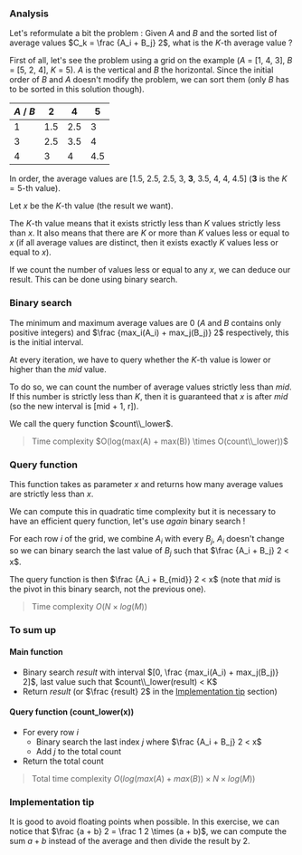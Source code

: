 ### Analysis
Let's reformulate a bit the problem : Given $A$ and $B$ and the sorted list of average values $C_k = \frac {A_i + B_j} 2$, what is the $K$-th average value ?

First of all, let's see the problem using a grid on the example ($A$ = [1, 4, 3], $B$ = [5, 2, 4], $K$ = 5).
$A$ is the vertical and $B$ the horizontal.
Since the initial order of $B$ and $A$ doesn't modify the problem, we can sort them (only $B$ has to be sorted in this solution though).

| $A$ / $B$ | 2   | 4   | 5   |
| --------- | --- | --- | --- |
| 1         | 1.5 | 2.5 | 3   |
| 3         | 2.5 | 3.5 | 4   |
| 4         | 3   | 4   | 4.5 |

In order, the average values are [1.5, 2.5, 2.5, 3, **3**, 3.5, 4, 4, 4.5] (**3** is the $K = 5$-th value).

Let $x$ be the $K$-th value (the result we want).

The $K$-th value means that it exists strictly less than $K$ values strictly less than $x$.
It also means that there are $K$ or more than $K$ values less or equal to $x$ (if all average values are distinct, then it exists exactly $K$ values less or equal to $x$).

If we count the number of values less or equal to any $x$, we can deduce our result.
This can be done using binary search.

### Binary search
The minimum and maximum average values are $0$ ($A$ and $B$ contains only positive integers) and $\frac {max_i(A_i) + max_j(B_j)} 2$ respectively, this is the initial interval.

At every iteration, we have to query whether the $K$-th value is lower or higher than the $mid$ value.

To do so, we can count the number of average values strictly less than $mid$.
If this number is strictly less than $K$, then it is guaranteed that $x$ is after $mid$ (so the new interval is [mid + 1, r]).

We call the query function $count\\_lower$.

> Time complexity $O(log(max(A) + max(B)) \times O(count\\_lower))$

### Query function
This function takes as parameter $x$ and returns how many average values are strictly less than $x$.

We can compute this in quadratic time complexity but it is necessary to have an efficient query function, let's use *again* binary search !

For each row $i$ of the grid, we combine $A_i$ with every $B_j$, $A_i$ doesn't change so we can binary search the last value of $B_j$ such that $\frac {A_i + B_j} 2 < x$.

The query function is then $\frac {A_i + B_{mid}} 2 < x$ (note that $mid$ is the pivot in this binary search, not the previous one).

> Time complexity $O(N \times log(M))$

### To sum up

#### Main function

- Binary search $result$ with interval $[0, \frac {max_i(A_i) + max_j(B_j)} 2]$, last value such that $count\\_lower(result) < K$
- Return $result$ (or $\frac {result} 2$ in the [Implementation tip](#implementation-tip) section)

#### Query function (count_lower(x))

- For every row $i$
  - Binary search the last index $j$ where $\frac {A_i + B_j} 2 < x$
  - Add $j$ to the total count
- Return the total count

> Total time complexity $O(log(max(A) + max(B)) \times N \times log(M))$

### Implementation tip
It is good to avoid floating points when possible.
In this exercise, we can notice that $\frac {a + b} 2 = \frac 1 2 \times (a + b)$, we can compute the sum $a + b$ instead of the average and then divide the result by $2$.
